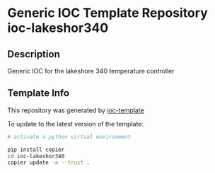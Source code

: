 # Generic IOC Template Repository ioc-lakeshor340

## Description
Generic IOC for the lakeshore 340 temperature controller

## Template Info
This repository was generated by
[ioc-template](https://github.com/epics-containers/ioc-template)

To update to the latest version of the template:

```bash
# activate a python virtual environment

pip install copier
cd ioc-lakeshor340
copier update -a --trust .
```